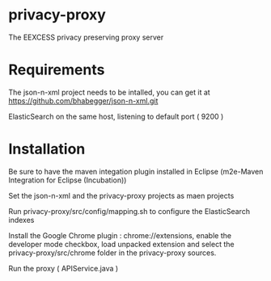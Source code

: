 privacy-proxy
=============

The EEXCESS privacy preserving proxy server


Requirements
============
The json-n-xml project needs to be intalled, you can get it at 
	https://github.com/bhabegger/json-n-xml.git

ElasticSearch on the same host, listening to default port ( 9200 )


Installation 
=============
Be sure to have the maven integation plugin installed in Eclipse (m2e-Maven Integration for Eclipse (Incubation))

Set the json-n-xml and the privacy-proxy projects as maen projects

Run privacy-proxy/src/config/mapping.sh to configure the ElasticSearch indexes

Install the Google Chrome plugin :
	chrome://extensions, enable the developer mode checkbox, load unpacked extension and select the privacy-proxy/src/chrome folder in the privacy-proxy sources.

Run the proxy ( APIService.java )




